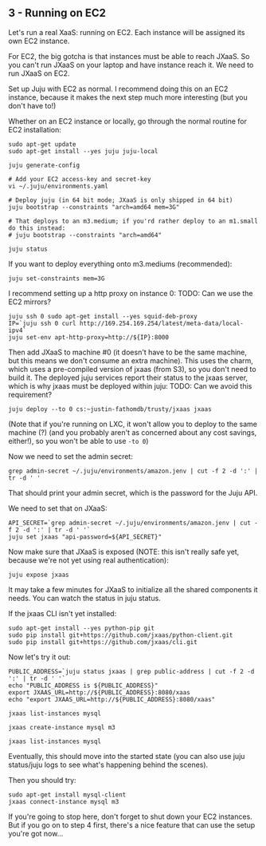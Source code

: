 ## 3 - Running on EC2

Let's run a real XaaS: running on EC2.  Each instance will be assigned its own EC2 instance.

For EC2, the big gotcha is that instances must be able to reach JXaaS.  So you can't
run JXaaS on your laptop and have instance reach it.  We need to run JXaaS on EC2.

Set up Juju with EC2 as normal.  I recommend doing this on an EC2 instance, because it makes the
next step much more interesting (but you don't have to!)

Whether on an EC2 instance or locally, go through the normal routine for EC2 installation:

```
sudo apt-get update
sudo apt-get install --yes juju juju-local

juju generate-config

# Add your EC2 access-key and secret-key
vi ~/.juju/environments.yaml

# Deploy juju (in 64 bit mode; JXaaS is only shipped in 64 bit)
juju bootstrap --constraints "arch=amd64 mem=3G"

# That deploys to an m3.medium; if you'rd rather deploy to an m1.small do this instead:
# juju bootstrap --constraints "arch=amd64"

juju status
```

If you want to deploy everything onto m3.mediums (recommended):

```
juju set-constraints mem=3G
```


I recommend setting up a http proxy on instance 0:
TODO: Can we use the EC2 mirrors?

```
juju ssh 0 sudo apt-get install --yes squid-deb-proxy
IP=`juju ssh 0 curl http://169.254.169.254/latest/meta-data/local-ipv4`
juju set-env apt-http-proxy=http://${IP}:8000
```

Then add JXaaS to machine #0 (it doesn't have to be the same machine, but this means we
don't consume an extra machine).  This uses the charm, which uses a pre-compiled version of
jxaas (from S3), so you don't need to build it.  The deployed juju services report their status
to the jxaas server, which is why jxaas must be deployed within juju:
TODO: Can we avoid this requirement?
```
juju deploy --to 0 cs:~justin-fathomdb/trusty/jxaas jxaas
```

(Note that if you're running on LXC, it won't allow you to deploy to the same machine (?) (and you probably
aren't as concerned about any cost savings, either!), so you won't be able to use ```-to 0```)

Now we need to set the admin secret:

```
grep admin-secret ~/.juju/environments/amazon.jenv | cut -f 2 -d ':' | tr -d ' '
```

That should print your admin secret, which is the password for the Juju API.

We need to set that on JXaaS:

```
API_SECRET=`grep admin-secret ~/.juju/environments/amazon.jenv | cut -f 2 -d ':' | tr -d ' '`
juju set jxaas "api-password=${API_SECRET}"
```

Now make sure that JXaaS is exposed (NOTE: this isn't really safe yet, because
we're not yet using real authentication):

```
juju expose jxaas
```

It may take a few minutes for JXaaS to initialize all the shared components it needs. 
You can watch the status in juju status.

If the jxaas CLI isn't yet installed:

```
sudo apt-get install --yes python-pip git
sudo pip install git+https://github.com/jxaas/python-client.git
sudo pip install git+https://github.com/jxaas/cli.git
```


Now let's try it out:

```
PUBLIC_ADDRESS=`juju status jxaas | grep public-address | cut -f 2 -d ':' | tr -d ' '`
echo "PUBLIC_ADDRESS is ${PUBLIC_ADDRESS}"
export JXAAS_URL=http://${PUBLIC_ADDRESS}:8080/xaas
echo "export JXAAS_URL=http://${PUBLIC_ADDRESS}:8080/xaas"

jxaas list-instances mysql

jxaas create-instance mysql m3

jxaas list-instances mysql
```

Eventually, this should move into the started state (you can also use juju status/juju logs to see what's happening behind the scenes).

Then you should try:

```
sudo apt-get install mysql-client
jxaas connect-instance mysql m3
```


If you're going to stop here, don't forget to shut down your EC2 instances.  But if you
go on to step 4 first, there's a nice feature that can use the setup you're got now...